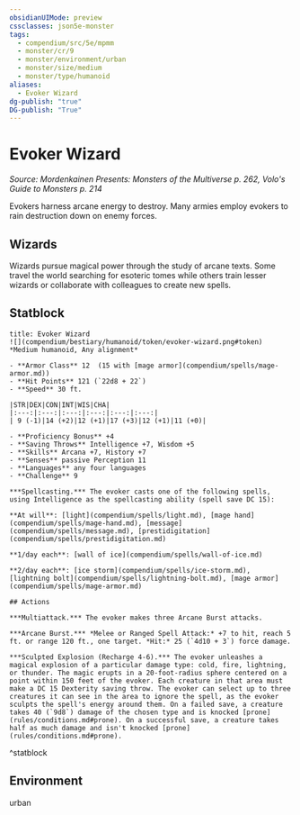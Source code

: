 ```yaml
---
obsidianUIMode: preview
cssclasses: json5e-monster
tags:
  - compendium/src/5e/mpmm
  - monster/cr/9
  - monster/environment/urban
  - monster/size/medium
  - monster/type/humanoid
aliases:
  - Evoker Wizard
dg-publish: "true"
DG-publish: "True"
---
```

# Evoker Wizard
*Source: Mordenkainen Presents: Monsters of the Multiverse p. 262, Volo's Guide to Monsters p. 214*  

Evokers harness arcane energy to destroy. Many armies employ evokers to rain destruction down on enemy forces.

## Wizards

Wizards pursue magical power through the study of arcane texts. Some travel the world searching for esoteric tomes while others train lesser wizards or collaborate with colleagues to create new spells.

## Statblock

```ad-statblock
title: Evoker Wizard
![](compendium/bestiary/humanoid/token/evoker-wizard.png#token)
*Medium humanoid, Any alignment*

- **Armor Class** 12  (15 with [mage armor](compendium/spells/mage-armor.md))
- **Hit Points** 121 (`22d8 + 22`)
- **Speed** 30 ft.

|STR|DEX|CON|INT|WIS|CHA|
|:---:|:---:|:---:|:---:|:---:|:---:|
| 9 (-1)|14 (+2)|12 (+1)|17 (+3)|12 (+1)|11 (+0)|

- **Proficiency Bonus** +4
- **Saving Throws** Intelligence +7, Wisdom +5
- **Skills** Arcana +7, History +7
- **Senses** passive Perception 11
- **Languages** any four languages
- **Challenge** 9

***Spellcasting.*** The evoker casts one of the following spells, using Intelligence as the spellcasting ability (spell save DC 15):

**At will**: [light](compendium/spells/light.md), [mage hand](compendium/spells/mage-hand.md), [message](compendium/spells/message.md), [prestidigitation](compendium/spells/prestidigitation.md)

**1/day each**: [wall of ice](compendium/spells/wall-of-ice.md)

**2/day each**: [ice storm](compendium/spells/ice-storm.md), [lightning bolt](compendium/spells/lightning-bolt.md), [mage armor](compendium/spells/mage-armor.md)

## Actions

***Multiattack.*** The evoker makes three Arcane Burst attacks.

***Arcane Burst.*** *Melee or Ranged Spell Attack:* +7 to hit, reach 5 ft. or range 120 ft., one target. *Hit:* 25 (`4d10 + 3`) force damage.

***Sculpted Explosion (Recharge 4-6).*** The evoker unleashes a magical explosion of a particular damage type: cold, fire, lightning, or thunder. The magic erupts in a 20-foot-radius sphere centered on a point within 150 feet of the evoker. Each creature in that area must make a DC 15 Dexterity saving throw. The evoker can select up to three creatures it can see in the area to ignore the spell, as the evoker sculpts the spell's energy around them. On a failed save, a creature takes 40 (`9d8`) damage of the chosen type and is knocked [prone](rules/conditions.md#prone). On a successful save, a creature takes half as much damage and isn't knocked [prone](rules/conditions.md#prone).
```
^statblock

## Environment

urban